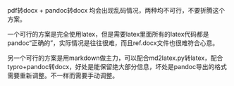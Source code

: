 pdf转docx + pandoc转docx 均会出现乱码情况，两种均不可行，不要折腾这个方案。

一个可行的方案是完全使用latex，但是需要latex里面所有的latex代码都是pandoc“正确的”，实际情况是往往很难，而且ref.docx文件也很难符合心意。

另一个可行的方案是用markdown做主力，可以配合md2latex.py转latex，配合typro+pandoc转docx，好处是能保留绝大部分信息，坏处是pandoc导出的格式需要重新调整。不一样而需要手动调整。
